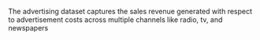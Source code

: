 The advertising dataset captures the sales revenue generated with respect to advertisement costs across multiple channels like radio, tv, and newspapers
